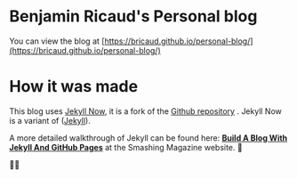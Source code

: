 
# Benjamin Ricaud's Personal blog

You can view the blog at [https://bricaud.github.io/personal-blog/](https://bricaud.github.io/personal-blog/)

# How it was made

This blog uses [Jekyll Now](http://www.jekyllnow.com/), it is a fork of the [Github repository](https://github.com/barryclark/jekyll-now) . Jekyll Now is a variant of ([Jekyll](https://github.com/jekyll/jekyll)).

A more detailed walkthrough  of Jekyll can be found here: [**Build A Blog With Jekyll And GitHub Pages**](http://www.smashingmagazine.com/2014/08/01/build-blog-jekyll-github-pages/) at the Smashing Magazine website.  :metal:

 :guardsman:
